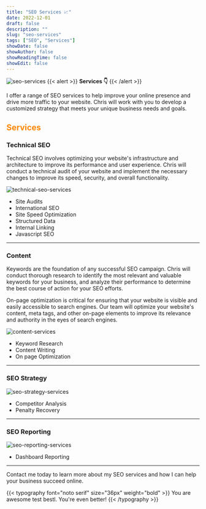```yaml
---
title: "SEO Services 📈"
date: 2022-12-01
draft: false
description: ""
slug: "seo-services"
tags: ["SEO", "Services"]
showDate: false
showAuthor: false
showReadingTime: false
showEdit: false
---
```

![seo-services](/img/seo-services.png) 
{{< alert >}}
**Services 👇**
{{< /alert >}}

I offer a range of SEO services to help improve your online presence and drive more traffic to your website. Chris will work with you to develop a customized strategy that meets your unique business needs and goals.

## <span style="color: #FD8803">Services</span>

### Technical SEO 

Technical SEO involves optimizing your website's infrastructure and architecture to improve its performance and user experience. Chris will conduct a technical audit of your website and implement the necessary changes to improve its speed, security, and overall functionality.

![technical-seo-services](/img/technical-seo.png) 

- Site Audits
- International SEO
- Site Speed Optimization
- Structured Data
- Internal Linking
- Javascript SEO

--- 

### Content

Keywords are the foundation of any successful SEO campaign. Chris will conduct thorough research to identify the most relevant and valuable keywords for your business, and analyze their performance to determine the best course of action for your SEO efforts.

On-page optimization is critical for ensuring that your website is visible and easily accessible to search engines. Our team will optimize your website's content, meta tags, and other on-page elements to improve its relevance and authority in the eyes of search engines.


![content-services](/img/content.png) 

- Keyword Research
- Content Writing
- On page Optimization
---

### SEO Strategy

![seo-strategy-services](/img/seo-strategy.png) 

- Competitor Analysis
- Penalty Recovery

---

### SEO Reporting

![seo-reporting-services](/img/seo-reporting.png) 

- Dashboard Reporting

---

Contact me today to learn more about my SEO services and how I can help your business succeed online.


{{< typography font="noto serif" size="36px" weight="bold" >}}
You are awesome test bestl. 
You're even better! 
{{< /typography >}}